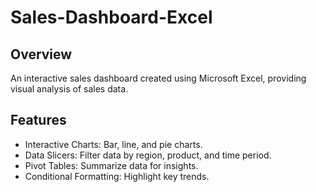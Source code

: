 # Sales-Dashboard-Excel

## Overview

An interactive sales dashboard created using Microsoft Excel, providing visual analysis of sales data.

## Features

- Interactive Charts: Bar, line, and pie charts.
- Data Slicers: Filter data by region, product, and time period.
- Pivot Tables: Summarize data for insights.
- Conditional Formatting: Highlight key trends.
